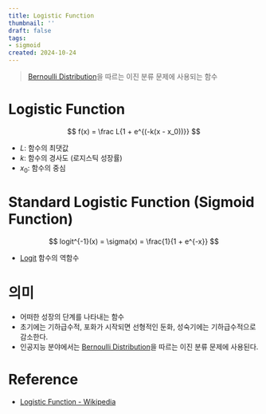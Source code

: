 ```yaml
---
title: Logistic Function
thumbnail: ''
draft: false
tags:
- sigmoid
created: 2024-10-24
---
```



 > 
 > [Bernoulli Distribution](Bernoulli%20Distribution.md)을 따르는 이진 분류 문제에 사용되는 함수

# Logistic Function

$$
f(x) = \frac L{1 + e^{(-k(x - x_0))}}
$$

* $L$: 함수의 최댓값
* $k$: 함수의 경사도 (로지스틱 성장률)
* $x_0$: 함수의 중심

# Standard Logistic Function (Sigmoid Function)

$$
logit^{-1}(x) = \sigma(x) = \frac{1}{1 + e^{-x}}
$$

* [Logit](Logit.md) 함수의 역함수

# 의미

* 어떠한 성장의 단계를 나타내는 함수
* 초기에는 기하급수적, 포화가 시작되면 선형적인 둔화, 성숙기에는 기하급수적으로 감소한다.
* 인공지능 분야에서는 [Bernoulli Distribution](Bernoulli%20Distribution.md)을 따르는 이진 분류 문제에 사용된다.

# Reference

* [Logistic Function - Wikipedia](https://en.wikipedia.org/wiki/Logistic_function)
